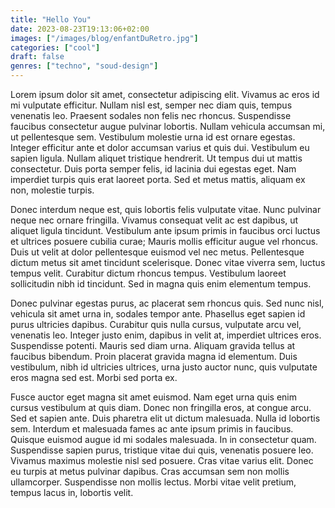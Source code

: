 ```yaml
---
title: "Hello You"
date: 2023-08-23T19:13:06+02:00
images: ["/images/blog/enfantDuRetro.jpg"]
categories: ["cool"]
draft: false
genres: ["techno", "soud-design"]
---
```


Lorem ipsum dolor sit amet, consectetur adipiscing elit. Vivamus ac eros id mi vulputate efficitur. Nullam nisl est, semper nec diam quis, tempus venenatis leo. Praesent sodales non felis nec rhoncus. Suspendisse faucibus consectetur augue pulvinar lobortis. Nullam vehicula accumsan mi, ut pellentesque sem. Vestibulum molestie urna id est ornare egestas. Integer efficitur ante et dolor accumsan varius et quis dui. Vestibulum eu sapien ligula. Nullam aliquet tristique hendrerit. Ut tempus dui ut mattis consectetur. Duis porta semper felis, id lacinia dui egestas eget. Nam imperdiet turpis quis erat laoreet porta. Sed et metus mattis, aliquam ex non, molestie turpis.

Donec interdum neque est, quis lobortis felis vulputate vitae. Nunc pulvinar neque nec ornare fringilla. Vivamus consequat velit ac est dapibus, ut aliquet ligula tincidunt. Vestibulum ante ipsum primis in faucibus orci luctus et ultrices posuere cubilia curae; Mauris mollis efficitur augue vel rhoncus. Duis ut velit at dolor pellentesque euismod vel nec metus. Pellentesque dictum metus sit amet tincidunt scelerisque. Donec vitae viverra sem, luctus tempus velit. Curabitur dictum rhoncus tempus. Vestibulum laoreet sollicitudin nibh id tincidunt. Sed in magna quis enim elementum tempus.

Donec pulvinar egestas purus, ac placerat sem rhoncus quis. Sed nunc nisl, vehicula sit amet urna in, sodales tempor ante. Phasellus eget sapien id purus ultricies dapibus. Curabitur quis nulla cursus, vulputate arcu vel, venenatis leo. Integer justo enim, dapibus in velit at, imperdiet ultrices eros. Suspendisse potenti. Mauris sed diam urna. Aliquam gravida tellus at faucibus bibendum. Proin placerat gravida magna id elementum. Duis vestibulum, nibh id ultricies ultrices, urna justo auctor nunc, quis vulputate eros magna sed est. Morbi sed porta ex.

Fusce auctor eget magna sit amet euismod. Nam eget urna quis enim cursus vestibulum at quis diam. Donec non fringilla eros, at congue arcu. Sed et sapien ante. Duis pharetra elit ut dictum malesuada. Nulla id lobortis sem. Interdum et malesuada fames ac ante ipsum primis in faucibus. Quisque euismod augue id mi sodales malesuada. In in consectetur quam. Suspendisse sapien purus, tristique vitae dui quis, venenatis posuere leo. Vivamus maximus molestie nisl sed posuere. Cras vitae varius elit. Donec eu turpis at metus pulvinar dapibus. Cras accumsan sem non mollis ullamcorper. Suspendisse non mollis lectus. Morbi vitae velit pretium, tempus lacus in, lobortis velit.
